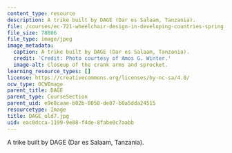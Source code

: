 ```yaml
---
content_type: resource
description: A trike built by DAGE (Dar es Salaam, Tanzania).
file: /courses/ec-721-wheelchair-design-in-developing-countries-spring-2009/eac0dcca11999e88f4de8fabe0c7aabb_DAGE_old7.jpg
file_size: 78806
file_type: image/jpeg
image_metadata:
  caption: A trike built by DAGE (Dar es Salaam, Tanzania).
  credit: 'Credit: Photo courtesy of Amos G. Winter.'
  image-alt: Closeup of the crank arms and sprocket.
learning_resource_types: []
license: https://creativecommons.org/licenses/by-nc-sa/4.0/
ocw_type: OCWImage
parent_title: DAGE
parent_type: CourseSection
parent_uid: e9e8caae-b02b-0050-de07-b0a5dda24515
resourcetype: Image
title: DAGE_old7.jpg
uid: eac0dcca-1199-9e88-f4de-8fabe0c7aabb
---
```

A trike built by DAGE (Dar es Salaam, Tanzania).